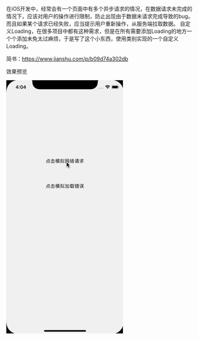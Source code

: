 在iOS开发中，经常会有一个页面中有多个异步请求的情况，在数据请求未完成的情况下，应该对用户的操作进行限制，防止出现由于数据未请求完成导致的bug。
而且如果某个请求已经失败，应当提示用户重新操作，从服务端拉取数据。
自定义Loading，在很多项目中都有这种需求，但是在所有需要添加Loading的地方一个个添加未免太过麻烦，于是写了这个小东西，使用类别实现的一个自定义Loading。

简书：https://www.jianshu.com/p/b09d74a302db

效果预览

![image](https://raw.githubusercontent.com/Monkiki920/CustomLoading/master/loading.gif)
